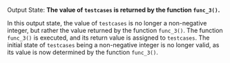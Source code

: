 Output State: **The value of `testcases` is returned by the function `func_3()`.**

In this output state, the value of `testcases` is no longer a non-negative integer, but rather the value returned by the function `func_3()`. The function `func_3()` is executed, and its return value is assigned to `testcases`. The initial state of `testcases` being a non-negative integer is no longer valid, as its value is now determined by the function `func_3()`.